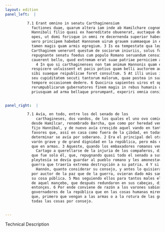 ```yaml
---
layout: edition
panel_left:  |

          7.1 Erant omnino in senatu Carthaginensium
            factiones duae, quarum altera iam inde ab Hamilchare cognomento barcha intitium trahens
            Hannibali filio quasi ex haereditate obuenerat, auctaque deinceps in tantas creuerat
            opes, ut domi forisque in omni re decernenda superior haberetur. 2 Altera
            uero principem habebat Hannonem uirum grauem summaeque in ea republica dignitatis, toga
            tamen magis quam armis egregium. 3 Is ea tempestate qua legati Romanorum
            Carthaginem uenerunt questum de sociorum iniuriis, solus fuisse traditur, qui omni prope
            repugnante senatu foedus cum populo Romano seruandum censuit monuitque, ut ab eo
            cauerent bello, quod extremam erat suae patriae perniciem allaturum.
              4 In quo si carthaginenses non tam animum Hannonis quam eius consilium
            respicere uoluissent et pacis potius quam belli auctorem audiendum censuissent, sanctius
            sibi suaeque reipublicae foret consultum. 5 At illi unius iuuenis seu furorem
            seu cupiditatem secuti tantorum malorum, quae postea in sua capita redundarunt, ex eo
            tempore occasionem dedere. 6 Quocirca sapientes uiros et optimos
            rerumpublicarum gubernatores finem magis in rebus humanis quam initium spectari, et
            priusquam ad arma bellaque prorumpant, experiri omnia consilio decet.
        

panel_right:  |

          7.1 Avía, en todo, entre los del senado de los
              carthagineses, dos vandos, de los quales el uno ovo comienço
            desde Hamílcar, renombrado Barcha, que como por heredad veniera al
            fijo Hanníbal, y de nuevo avía cresçido aquel vando en tantos
            favores que, assí en casa como fuera de la çibdad, en todas las cosas que se avían de
            determinar se avía por soberano. 2 Era el principal del otro vando Hanno,
            varón grave y de grand dignidad en la república, pero más egregio o señalado en la toga
            que en armas. 3 Aqueste, quando los embaxadores romanos venieron a
              Cartago a querellarse de la injuria de los compañeros, dizen
            que fue solo él, que, repugnando quasi todo el senado a sus dichos, juzgava que la
            pleytesía se devía guardar al pueblo romano y les amonestava que se guardassen de la
            guerra que traería extrema destruyción a su patria. 4 Y si en esto los carthagineses quisieran mirar no solamente el ánimo de
              Hannón, quanto considerar su consejo, y antes lo quisieran oýr
            por auctor de la paz que de la guerra, ovieran dado más sancto consejo a sý mesmos y a
            su cosa pública. 5 Mas seguiendo ellos para tantos males el furor y cobdiçia
            de aquel mançebo, que después redundaron en sus cabeças, dieron a ello occasión desde
            entonçes. 6 Por ende conviene de razón a los varones sabios y muy buenos
            governadores de la república que en las cosas humanas miren más el fin qu'el comienço, y
            que, primero que vengan a las armas o a la rotura de las guerras, experimenten guiar
            todas las cosas por consejo.
        

---
```


 Technical Description 

        
